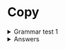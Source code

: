 # Copy





<details>

<summary>Grammar test 1</summary>



</details>

<details>

<summary>Answers</summary>



</details>





